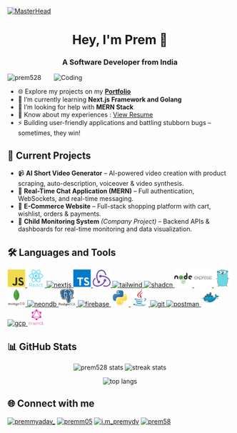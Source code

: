 [![MasterHead](https://user-images.githubusercontent.com/97012708/233769558-710dd1c2-75c1-4e35-bf96-7d125a4c25b2.gif)]()

<h1 align="center">Hey, I'm Prem 👋</h1>
<h3 align="center">A Software Developer from India</h3>

<img align="right" alt="Coding" width="400" src="https://media4.giphy.com/media/RbDKaczqWovIugyJmW/giphy.gif?cid=6c09b952m6632majgm0x05430v48nbhchymlrw5b4cdy84nb&ep=v1_internal_gif_by_id&rid=giphy.gif&ct=g">

<p align="left"> 
  <img src="https://komarev.com/ghpvc/?username=prem528&label=Profile%20views&color=0e75b6&style=flat" alt="prem528" /> 
</p>

- 🌐 Explore my projects on my **[Portfolio](https://premmportfolio.netlify.app/)**  
- 🌱 I’m currently learning **Next.js Framework and Golang**  
- 🤝 I’m looking for help with **MERN Stack**  
- 📄 Know about my experiences : [View Resume](https://drive.google.com/file/d/1drwnKq8oVKfvVKQkdQq0i7wrEX0sm6Qy/view?usp=sharing)  
- ⚡ Building user-friendly applications and battling stubborn bugs – sometimes, they win!  



## 🌟 Current Projects  

- 📹 **AI Short Video Generator** – AI-powered video creation with product scraping, auto-description, voiceover & video synthesis.  
- 💬 **Real-Time Chat Application (MERN)** – Full authentication, WebSockets, and real-time messaging.  
- 🛒 **E-Commerce Website** – Full-stack shopping platform with cart, wishlist, orders & payments.  
- 👀 **Child Monitoring System** *(Company Project)* – Backend APIs & dashboards for real-time monitoring and data visualization.  


## 🛠️ Languages and Tools  

<p align="left">
<a href="https://www.javascript.com/" target="_blank" rel="noreferrer"> <img src="https://raw.githubusercontent.com/devicons/devicon/master/icons/javascript/javascript-original.svg" alt="javascript" width="40" height="40"/> </a>
<a href="https://reactjs.org/" target="_blank" rel="noreferrer"> <img src="https://raw.githubusercontent.com/devicons/devicon/master/icons/react/react-original-wordmark.svg" alt="react" width="40" height="40"/> </a>
<a href="https://nextjs.org/" target="_blank" rel="noreferrer"> <img src="https://cdn.worldvectorlogo.com/logos/nextjs-2.svg" alt="nextjs" width="40" height="40"/> </a>
<a href="https://www.typescriptlang.org/" target="_blank" rel="noreferrer"> <img src="https://raw.githubusercontent.com/devicons/devicon/master/icons/typescript/typescript-original.svg" alt="typescript" width="40" height="40"/> </a>
<a href="https://redux.js.org" target="_blank" rel="noreferrer"> <img src="https://raw.githubusercontent.com/devicons/devicon/master/icons/redux/redux-original.svg" alt="redux" width="40" height="40"/> </a>
<a href="https://tailwindcss.com/" target="_blank" rel="noreferrer"> <img src="https://www.vectorlogo.zone/logos/tailwindcss/tailwindcss-icon.svg" alt="tailwind" width="40" height="40"/> </a>
<a href="https://shadcn.dev" target="_blank" rel="noreferrer"> <img src="https://avatars.githubusercontent.com/u/139895814?s=200&v=4" alt="shadcn" width="40" height="40"/> </a>
<a href="https://nodejs.org" target="_blank" rel="noreferrer"> <img src="https://raw.githubusercontent.com/devicons/devicon/master/icons/nodejs/nodejs-original-wordmark.svg" alt="nodejs" width="40" height="40"/> </a>
<a href="https://expressjs.com" target="_blank" rel="noreferrer"> <img src="https://raw.githubusercontent.com/devicons/devicon/master/icons/express/express-original-wordmark.svg" alt="express" width="40" height="40"/> </a>
<a href="https://go.dev" target="_blank" rel="noreferrer"> <img src="https://raw.githubusercontent.com/devicons/devicon/master/icons/go/go-original.svg" alt="golang" width="40" height="40"/> </a>
<a href="https://www.mongodb.com/" target="_blank" rel="noreferrer"> <img src="https://raw.githubusercontent.com/devicons/devicon/master/icons/mongodb/mongodb-original-wordmark.svg" alt="mongodb" width="40" height="40"/> </a>
<a href="https://neon.tech/" target="_blank" rel="noreferrer"> <img src="https://avatars.githubusercontent.com/u/10291467?s=200&v=4" alt="neondb" width="40" height="40"/> </a>
<a href="https://www.postgresql.org" target="_blank" rel="noreferrer"> <img src="https://raw.githubusercontent.com/devicons/devicon/master/icons/postgresql/postgresql-original-wordmark.svg" alt="postgresql" width="40" height="40"/> </a>
<a href="https://firebase.google.com/" target="_blank" rel="noreferrer"> <img src="https://www.vectorlogo.zone/logos/firebase/firebase-icon.svg" alt="firebase" width="40" height="40"/> </a>
<a href="https://www.python.org" target="_blank" rel="noreferrer"> <img src="https://raw.githubusercontent.com/devicons/devicon/master/icons/python/python-original.svg" alt="python" width="40" height="40"/> </a>
<a href="https://www.java.com" target="_blank" rel="noreferrer"> <img src="https://raw.githubusercontent.com/devicons/devicon/master/icons/java/java-original.svg" alt="java" width="40" height="40"/> </a>
<a href="https://git-scm.com/" target="_blank" rel="noreferrer"> <img src="https://www.vectorlogo.zone/logos/git-scm/git-scm-icon.svg" alt="git" width="40" height="40"/> </a>
<a href="https://www.postman.com/" target="_blank" rel="noreferrer"> <img src="https://www.vectorlogo.zone/logos/getpostman/getpostman-icon.svg" alt="postman" width="40" height="40"/> </a>
<a href="https://docker.com" target="_blank" rel="noreferrer"> <img src="https://raw.githubusercontent.com/devicons/devicon/master/icons/docker/docker-original.svg" alt="docker" width="40" height="40"/> </a>
<a href="https://cloud.google.com/" target="_blank" rel="noreferrer"> <img src="https://www.vectorlogo.zone/logos/google_cloud/google_cloud-icon.svg" alt="gcp" width="40" height="40"/> </a>
<a href="https://graphql.org/" target="_blank" rel="noreferrer"> <img src="https://raw.githubusercontent.com/devicons/devicon/master/icons/graphql/graphql-plain-wordmark.svg" alt="graphql" width="40" height="40"/> </a>
</p>



## 📊 GitHub Stats  

<p align="center">
  <img src="https://github-readme-stats.vercel.app/api?username=prem528&show_icons=true&theme=tokyonight" alt="prem528 stats" width="48%"/>  
  <img src="https://github-readme-streak-stats.herokuapp.com/?user=prem528&theme=tokyonight" alt="streak stats" width="48%"/>  
</p>

<p align="center">
  <img src="https://github-readme-stats.vercel.app/api/top-langs?username=prem528&show_icons=true&locale=en&layout=compact&theme=tokyonight" alt="top langs" />
</p>



## 🌐 Connect with me  

<p align="left">
<a href="https://twitter.com/premmyadav_" target="blank"><img align="center" src="https://raw.githubusercontent.com/rahuldkjain/github-profile-readme-generator/master/src/images/icons/Social/twitter.svg" alt="premmyadav_" height="30" width="40" /></a>
<a href="https://linkedin.com/in/premm05" target="blank"><img align="center" src="https://raw.githubusercontent.com/rahuldkjain/github-profile-readme-generator/master/src/images/icons/Social/linked-in-alt.svg" alt="premm05" height="30" width="40" /></a>
<a href="https://instagram.com/i.m_premydv" target="blank"><img align="center" src="https://raw.githubusercontent.com/rahuldkjain/github-profile-readme-generator/master/src/images/icons/Social/instagram.svg" alt="i.m_premydv" height="30" width="40" /></a>
<a href="https://www.leetcode.com/prem58" target="blank"><img align="center" src="https://raw.githubusercontent.com/rahuldkjain/github-profile-readme-generator/master/src/images/icons/Social/leet-code.svg" alt="prem58" height="30" width="40" /></a>
</p>
